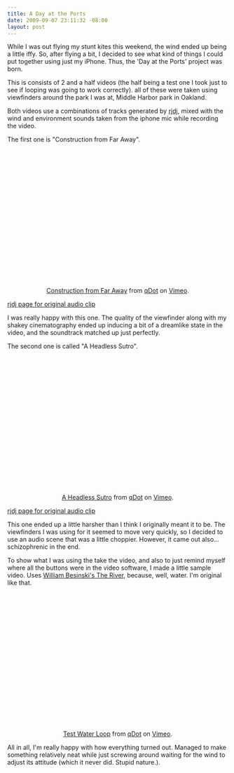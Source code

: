 ```yaml
--- 
title: A Day at the Ports
date: 2009-09-07 23:11:32 -08:00
layout: post
---
```


While I was out flying my stunt kites this weekend, the wind ended up being a little iffy. So, after flying a bit, I decided to see what kind of things I could put together using just my iPhone. Thus, the 'Day at the Ports' project was born. 

This is consists of 2 and a half videos (the half being a test one I took just to see if looping was going to work correctly). all of these were taken using viewfinders around the park I was at, Middle Harbor park in Oakland.

Both videos use a combinations of tracks generated by [rjdj][1], mixed with the wind and environment sounds taken from the iphone mic while recording the video.

The first one is "Construction from Far Away". 

<center markdown='1'><object width="400" height="300"><param name="allowfullscreen" value="true" /><param name="allowscriptaccess" value="always" /><param name="movie" value="http://vimeo.com/moogaloop.swf?clip_id=6451349&amp;server=vimeo.com&amp;show_title=1&amp;show_byline=1&amp;show_portrait=0&amp;color=01AAEA&amp;fullscreen=1" /><embed src="http://vimeo.com/moogaloop.swf?clip_id=6451349&amp;server=vimeo.com&amp;show_title=1&amp;show_byline=1&amp;show_portrait=0&amp;color=01AAEA&amp;fullscreen=1" type="application/x-shockwave-flash" allowfullscreen="true" allowscriptaccess="always" width="400" height="300"></embed></object><p><a href="http://vimeo.com/6451349">Construction from Far Away</a> from <a href="http://vimeo.com/user154518">qDot</a> on <a href="http://vimeo.com">Vimeo</a>.</p></center>

[rjdj page for original audio clip][2]

I was really happy with this one. The quality of the viewfinder along with my shakey cinematography ended up inducing a bit of a dreamlike state in the video, and the soundtrack matched up just perfectly.

The second one is called "A Headless Sutro".

<center markdown='1'><object width="400" height="300"><param name="allowfullscreen" value="true" /><param name="allowscriptaccess" value="always" /><param name="movie" value="http://vimeo.com/moogaloop.swf?clip_id=6451589&amp;server=vimeo.com&amp;show_title=1&amp;show_byline=1&amp;show_portrait=0&amp;color=01AAEA&amp;fullscreen=1" /><embed src="http://vimeo.com/moogaloop.swf?clip_id=6451589&amp;server=vimeo.com&amp;show_title=1&amp;show_byline=1&amp;show_portrait=0&amp;color=01AAEA&amp;fullscreen=1" type="application/x-shockwave-flash" allowfullscreen="true" allowscriptaccess="always" width="400" height="300"></embed></object><p><a href="http://vimeo.com/6451589">A Headless Sutro</a> from <a href="http://vimeo.com/user154518">qDot</a> on <a href="http://vimeo.com">Vimeo</a>.</p></center>

[rjdj page for original audio clip][3]

This one ended up a little harsher than I think I originally meant it to be. The viewfinders I was using for it seemed to move very quickly, so I decided to use an audio scene that was a little choppier. However, it came out also... schizophrenic in the end.

To show what I was using the take the video, and also to just remind myself where all the buttons were in the video software, I made a little sample video. Uses [William Besinski's The River][4], because, well, water. I'm original like that.

<center markdown='1'><object width="400" height="300"><param name="allowfullscreen" value="true" /><param name="allowscriptaccess" value="always" /><param name="movie" value="http://vimeo.com/moogaloop.swf?clip_id=6450294&amp;server=vimeo.com&amp;show_title=1&amp;show_byline=1&amp;show_portrait=0&amp;color=01AAEA&amp;fullscreen=1" /><embed src="http://vimeo.com/moogaloop.swf?clip_id=6450294&amp;server=vimeo.com&amp;show_title=1&amp;show_byline=1&amp;show_portrait=0&amp;color=01AAEA&amp;fullscreen=1" type="application/x-shockwave-flash" allowfullscreen="true" allowscriptaccess="always" width="400" height="300"></embed></object><p><a href="http://vimeo.com/6450294">Test Water Loop</a> from <a href="http://vimeo.com/user154518">qDot</a> on <a href="http://vimeo.com">Vimeo</a>.</p></center>

All in all, I'm really happy with how everything turned out. Managed to make something relatively neat while just screwing around waiting for the wind to adjust its attitude (which it never did. Stupid nature.). 

[1]: http://www.rjdj.me
[2]: http://www.rjdj.me/user/qdot/recording/22612/
[3]: http://rjdj.me/recording/22606/
[4]: http://www.last.fm/music/William+Basinski/_/The+River,+Part+2
